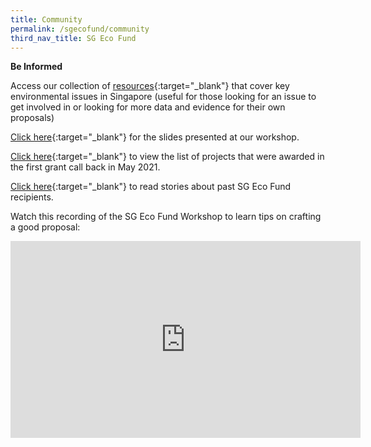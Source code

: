 ```yaml
---
title: Community
permalink: /sgecofund/community
third_nav_title: SG Eco Fund
---
```


**Be Informed**

Access our collection of [resources](/resources/){:target="_blank"} that cover key environmental issues in Singapore (useful for those looking for an issue to get involved in or looking for more data and evidence for their own proposals)

[Click here](/resources/SG-Eco-Fund-workshop-slides.pdf){:target="_blank"} for the slides presented at our workshop.

[Click here](/resources/awarded-projects.pdf){:target="_blank"} to view the list of projects that were awarded in the first grant call back in May 2021.

[Click here](https://greenplan.medium.com/){:target="_blank"} to read stories about past SG Eco Fund recipients.

Watch this recording of the SG Eco Fund Workshop to learn tips on crafting a good proposal:

<iframe width="560" height="315" src="https://www.youtube.com/embed/ld5pez-3b2g" title="YouTube video player" frameborder="0" allow="accelerometer; clipboard-write; encrypted-media; gyroscope; picture-in-picture" allowfullscreen></iframe>

<!-- View the SG Eco Fund [Press Release]() -->

<!-- 
**Be Inspired**

Stories of grantees to inspire potential applicants

People – stories of people behind the projects

Project – stories about the progress made by grantees

Potential grantee features as of now:

Engineering Good

Farmily

Rachel Lee

**Be Involved**

A platform where interested parties can indicate their interest and be matched with other potential applicants or existing grantees in our network

Want to become an Eco-Warrior and join the ranks of growing community of do-gooders? Join our mailing list by filling up this form to get updates on events and find opportunities to collaborate with other like-minded individuals: \&lt;FORM LINK\&gt; -->
